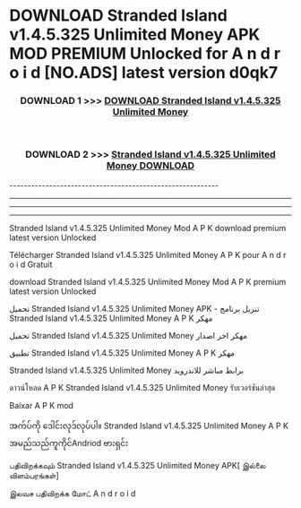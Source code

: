 # DOWNLOAD Stranded Island v1.4.5.325 Unlimited Money  APK MOD PREMIUM Unlocked for A n d r o i d [NO.ADS] latest version d0qk7 



<div align="center">

<h3>DOWNLOAD 1 >>> <a href="https://getmod2.web.app/?judul=Stranded Island v1.4.5.325 Unlimited Money ">DOWNLOAD Stranded Island v1.4.5.325 Unlimited Money </a></h3><br>

<h3>DOWNLOAD 2 >>> <a href="https://getmod2.web.app/?judul=Stranded Island v1.4.5.325 Unlimited Money ">Stranded Island v1.4.5.325 Unlimited Money  DOWNLOAD </a></h3>

</div>
----------------------------------------------------------

----------------------------------------------------------

----------------------------------------------------------

----------------------------------------------------------

Stranded Island v1.4.5.325 Unlimited Money  Mod A P K download premium latest version Unlocked

Télécharger Stranded Island v1.4.5.325 Unlimited Money  A P K pour A n d r o i d Gratuit

download Stranded Island v1.4.5.325 Unlimited Money  Mod A P K premium latest version Unlocked

تحميل Stranded Island v1.4.5.325 Unlimited Money  APK - تنزيل برنامج Stranded Island v1.4.5.325 Unlimited Money  A P K مهكر

تحميل Stranded Island v1.4.5.325 Unlimited Money  مهكر اخر اصدار

تطبيق Stranded Island v1.4.5.325 Unlimited Money  A P K مهكر

Stranded Island v1.4.5.325 Unlimited Money  برابط مباشر للاندرويد

ดาวน์โหลด A P K Stranded Island v1.4.5.325 Unlimited Money  รับเวอร์ชันล่าสุด

Baixar A P K mod

အက်ပ်ကို ဒေါင်းလုဒ်လုပ်ပါ။ Stranded Island v1.4.5.325 Unlimited Money  A P K အမည်သည်ကူကိုင်Andriod ဗားရှင်း

பதிவிறக்கவும் Stranded Island v1.4.5.325 Unlimited Money  APK[ இல்லை விளம்பரங்கள்] 
 
இலவச பதிவிறக்க மோட் A n d r o i d



